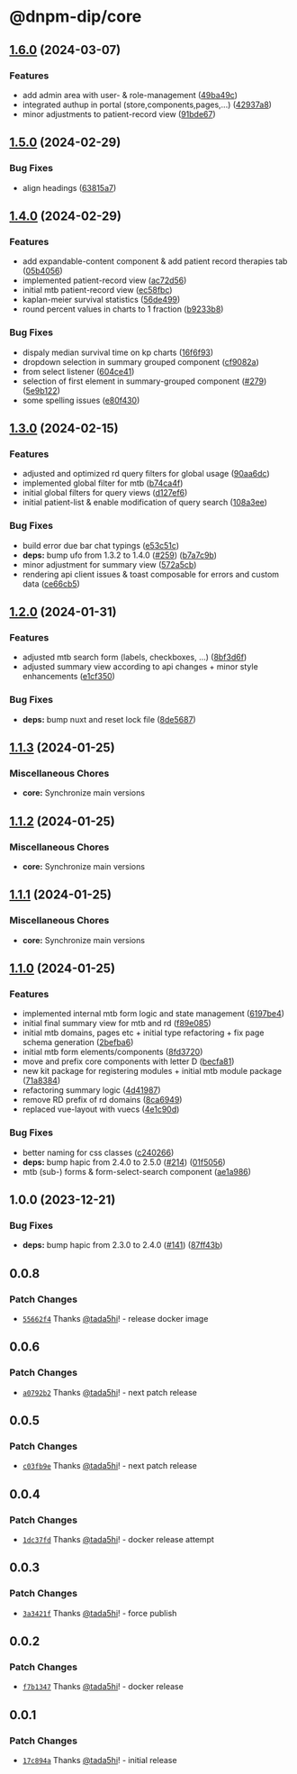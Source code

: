 # @dnpm-dip/core

## [1.6.0](https://github.com/KohlbacherLab/dnpm-dip-portal/compare/core-v1.5.0...core-v1.6.0) (2024-03-07)


### Features

* add admin area with user- & role-management ([49ba49c](https://github.com/KohlbacherLab/dnpm-dip-portal/commit/49ba49c1e18c95121e49ee8ea68dd099a6fe13be))
* integrated authup in portal (store,components,pages,...) ([42937a8](https://github.com/KohlbacherLab/dnpm-dip-portal/commit/42937a8a41685f0e83b88d578db013fc5ed527e0))
* minor adjustments to patient-record view ([91bde67](https://github.com/KohlbacherLab/dnpm-dip-portal/commit/91bde67e52b6bf7984f74090b4d00bc41dcd0f3a))

## [1.5.0](https://github.com/KohlbacherLab/dnpm-dip-portal/compare/core-v1.4.0...core-v1.5.0) (2024-02-29)


### Bug Fixes

* align headings ([63815a7](https://github.com/KohlbacherLab/dnpm-dip-portal/commit/63815a787356eef720d06dadecbf6c565d6d88a7))

## [1.4.0](https://github.com/KohlbacherLab/dnpm-dip-portal/compare/core-v1.3.0...core-v1.4.0) (2024-02-29)


### Features

* add expandable-content component & add patient record therapies tab ([05b4056](https://github.com/KohlbacherLab/dnpm-dip-portal/commit/05b4056f75aa21ea80dd33fd4accec8b8392a08c))
* implemented patient-record view ([ac72d56](https://github.com/KohlbacherLab/dnpm-dip-portal/commit/ac72d560bfa23206e816266879210281a62dd6f4))
* initial mtb patient-record view ([ec58fbc](https://github.com/KohlbacherLab/dnpm-dip-portal/commit/ec58fbcfe855546bb8eee80ec86c94a34489c642))
* kaplan-meier survival statistics ([56de499](https://github.com/KohlbacherLab/dnpm-dip-portal/commit/56de499a739c62c28db06101507b237af3ac1beb))
* round percent values in charts to 1 fraction ([b9233b8](https://github.com/KohlbacherLab/dnpm-dip-portal/commit/b9233b8145cacc275848edaae1e4e9141bae03ee))


### Bug Fixes

* dispaly median survival time on kp charts ([16f6f93](https://github.com/KohlbacherLab/dnpm-dip-portal/commit/16f6f93ff2f0d21c455184ea48dc9867bf262acd))
* dropdown selection in summary grouped component ([cf9082a](https://github.com/KohlbacherLab/dnpm-dip-portal/commit/cf9082aee60bbb64444d49acdc7950376f3581a8))
* from select listener ([604ce41](https://github.com/KohlbacherLab/dnpm-dip-portal/commit/604ce411a471f4a5c8d1c3468988750f3ba73700))
* selection of first element in summary-grouped component ([#279](https://github.com/KohlbacherLab/dnpm-dip-portal/issues/279)) ([5e9b122](https://github.com/KohlbacherLab/dnpm-dip-portal/commit/5e9b122e0c4f1dc18309538717c0fc2e1a9d3229))
* some spelling issues ([e80f430](https://github.com/KohlbacherLab/dnpm-dip-portal/commit/e80f430e65e0f18bc62b1dfd72a52429f6d12db9))

## [1.3.0](https://github.com/KohlbacherLab/dnpm-dip-portal/compare/core-v1.2.0...core-v1.3.0) (2024-02-15)


### Features

* adjusted and optimized rd query filters for global usage ([90aa6dc](https://github.com/KohlbacherLab/dnpm-dip-portal/commit/90aa6dce69b1adc2799258f68249b2ed9ada79f9))
* implemented global filter for mtb ([b74ca4f](https://github.com/KohlbacherLab/dnpm-dip-portal/commit/b74ca4fe5deb4bc3c48c90390e401ccbc5ff7a5f))
* initial global filters for query views ([d127ef6](https://github.com/KohlbacherLab/dnpm-dip-portal/commit/d127ef6f87e420e4c9afd997247f62d6067888a7))
* initial patient-list & enable modification of query search ([108a3ee](https://github.com/KohlbacherLab/dnpm-dip-portal/commit/108a3eefef45b4b191cb060e391eacdf57976f7a))


### Bug Fixes

* build error due bar chat typings ([e53c51c](https://github.com/KohlbacherLab/dnpm-dip-portal/commit/e53c51c5923045785d6f8fbe1631bf19bb226e00))
* **deps:** bump ufo from 1.3.2 to 1.4.0 ([#259](https://github.com/KohlbacherLab/dnpm-dip-portal/issues/259)) ([b7a7c9b](https://github.com/KohlbacherLab/dnpm-dip-portal/commit/b7a7c9b0ca974f23952a014afff6c1b2dd58796a))
* minor adjustment for summary view ([572a5cb](https://github.com/KohlbacherLab/dnpm-dip-portal/commit/572a5cbee163f398594497ae06e93b62e6572e25))
* rendering api client issues & toast composable for errors and custom data ([ce66cb5](https://github.com/KohlbacherLab/dnpm-dip-portal/commit/ce66cb52e5e94d6e44ea43f2c62d8bd560acaea3))

## [1.2.0](https://github.com/KohlbacherLab/dnpm-dip-portal/compare/core-v1.1.3...core-v1.2.0) (2024-01-31)


### Features

* adjusted mtb search form (labels, checkboxes, ...) ([8bf3d6f](https://github.com/KohlbacherLab/dnpm-dip-portal/commit/8bf3d6f55cb77cd355f1646e53495643296361ec))
* adjusted summary view according to api changes + minor style enhancements ([e1cf350](https://github.com/KohlbacherLab/dnpm-dip-portal/commit/e1cf35086c84a63fbb44168ac4014cf9464adc60))


### Bug Fixes

* **deps:** bump nuxt and reset lock file ([8de5687](https://github.com/KohlbacherLab/dnpm-dip-portal/commit/8de5687a1a170877b15f0e1ec3bd20147b0b72d8))

## [1.1.3](https://github.com/KohlbacherLab/dnpm-dip-portal/compare/core-v1.1.2...core-v1.1.3) (2024-01-25)


### Miscellaneous Chores

* **core:** Synchronize main versions

## [1.1.2](https://github.com/KohlbacherLab/dnpm-dip-portal/compare/core-v1.1.1...core-v1.1.2) (2024-01-25)


### Miscellaneous Chores

* **core:** Synchronize main versions

## [1.1.1](https://github.com/KohlbacherLab/dnpm-dip-portal/compare/core-v1.1.0...core-v1.1.1) (2024-01-25)


### Miscellaneous Chores

* **core:** Synchronize main versions

## [1.1.0](https://github.com/KohlbacherLab/dnpm-dip-portal/compare/core-v1.0.0...core-v1.1.0) (2024-01-25)


### Features

* implemented internal mtb form logic and state management ([6197be4](https://github.com/KohlbacherLab/dnpm-dip-portal/commit/6197be47515f1efe0a870877baa7c2d3eb704669))
* initial final summary view for mtb and rd ([f89e085](https://github.com/KohlbacherLab/dnpm-dip-portal/commit/f89e08506fd7866d7fc39d1c3b690ecf033c4e63))
* initial mtb domains, pages etc + initial type refactoring + fix page schema generation ([2befba6](https://github.com/KohlbacherLab/dnpm-dip-portal/commit/2befba6ed6e169e5c88c8038985ca7d10ed0ded5))
* initial mtb form elements/components ([8fd3720](https://github.com/KohlbacherLab/dnpm-dip-portal/commit/8fd3720fd65ab808307814233e9a184603d23d40))
* move and prefix core components with letter D ([becfa81](https://github.com/KohlbacherLab/dnpm-dip-portal/commit/becfa815683c284da58d899d5de0efbb36261619))
* new kit package for registering modules + initial mtb module package ([71a8384](https://github.com/KohlbacherLab/dnpm-dip-portal/commit/71a83848a3aeb5f633fea9172f5b423d3f58df20))
* refactoring summary logic ([4d41987](https://github.com/KohlbacherLab/dnpm-dip-portal/commit/4d4198738864b7370fc96e18192ec351fc49fe3d))
* remove RD prefix of rd domains ([8ca6949](https://github.com/KohlbacherLab/dnpm-dip-portal/commit/8ca69498ea13bc1e9339d6e0be9af8044e8cafd7))
* replaced vue-layout with vuecs ([4e1c90d](https://github.com/KohlbacherLab/dnpm-dip-portal/commit/4e1c90d3dea4d7ddbff9f46221f10a4defac7bbb))


### Bug Fixes

* better naming for css classes ([c240266](https://github.com/KohlbacherLab/dnpm-dip-portal/commit/c2402662e2becc9c6bee60d63b8d8a8d771906db))
* **deps:** bump hapic from 2.4.0 to 2.5.0 ([#214](https://github.com/KohlbacherLab/dnpm-dip-portal/issues/214)) ([01f5056](https://github.com/KohlbacherLab/dnpm-dip-portal/commit/01f5056f95bd525bfbe8c515fee4161ea53fb644))
* mtb (sub-) forms & form-select-search component ([ae1a986](https://github.com/KohlbacherLab/dnpm-dip-portal/commit/ae1a986ed7990646e7eeaf95b21e470db1c4dde8))

## 1.0.0 (2023-12-21)


### Bug Fixes

* **deps:** bump hapic from 2.3.0 to 2.4.0 ([#141](https://github.com/KohlbacherLab/dnpm-dip-portal/issues/141)) ([87ff43b](https://github.com/KohlbacherLab/dnpm-dip-portal/commit/87ff43bd9501e638e91deede6dab8af68f2a84fb))

## 0.0.8

### Patch Changes

- [`55662f4`](https://github.com/KohlbacherLab/dnpm-dip-portal/commit/55662f4c4d9c8c80743626bd51ff157fc33eb8cd) Thanks [@tada5hi](https://github.com/tada5hi)! - release docker image

## 0.0.6

### Patch Changes

- [`a0792b2`](https://github.com/KohlbacherLab/dnpm-dip-portal/commit/a0792b2919811f48b5b5a493fe40d863eef276d9) Thanks [@tada5hi](https://github.com/tada5hi)! - next patch release

## 0.0.5

### Patch Changes

- [`c03fb9e`](https://github.com/KohlbacherLab/dnpm-dip-portal/commit/c03fb9e3388bef2c6098044b23d5a229e8d88e49) Thanks [@tada5hi](https://github.com/tada5hi)! - next patch release

## 0.0.4

### Patch Changes

- [`1dc37fd`](https://github.com/KohlbacherLab/dnpm-dip-portal/commit/1dc37fd15da4bd3f73e4922d70eb27e1a6d0ef9e) Thanks [@tada5hi](https://github.com/tada5hi)! - docker release attempt

## 0.0.3

### Patch Changes

- [`3a3421f`](https://github.com/KohlbacherLab/dnpm-dip-portal/commit/3a3421f3ba2a685ce3bb320a76dfbad577aa755b) Thanks [@tada5hi](https://github.com/tada5hi)! - force publish

## 0.0.2

### Patch Changes

- [`f7b1347`](https://github.com/KohlbacherLab/dnpm-dip-portal/commit/f7b1347b936dbf2c81e58b6dd8f9938fbfeeec75) Thanks [@tada5hi](https://github.com/tada5hi)! - docker release

## 0.0.1

### Patch Changes

- [`17c894a`](https://github.com/KohlbacherLab/dnpm-dip-portal/commit/17c894a2a176ced67461be77bdb94ac3281241ed) Thanks [@tada5hi](https://github.com/tada5hi)! - initial release

